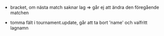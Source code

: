* bracket, om nästa match saknar lag => går ej att ändra den föregående matchen

* tomma fält i tournament.update, går att ta bort 'name' och valfritt lagnamn